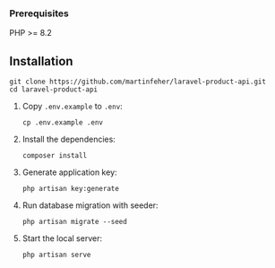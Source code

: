 

### Prerequisites
PHP >= 8.2

## Installation
```
git clone https://github.com/martinfeher/laravel-product-api.git
cd laravel-product-api
```



1. Copy `.env.example` to `.env`:

    ```shell
    cp .env.example .env
    ```

2. Install the dependencies:

    ```shell
    composer install
    ```

3. Generate application key:

    ```shell
    php artisan key:generate
    ```

4. Run database migration with seeder:

    ```shell
    php artisan migrate --seed
    ```

5. Start the local server:

    ```shell
    php artisan serve
    ```

